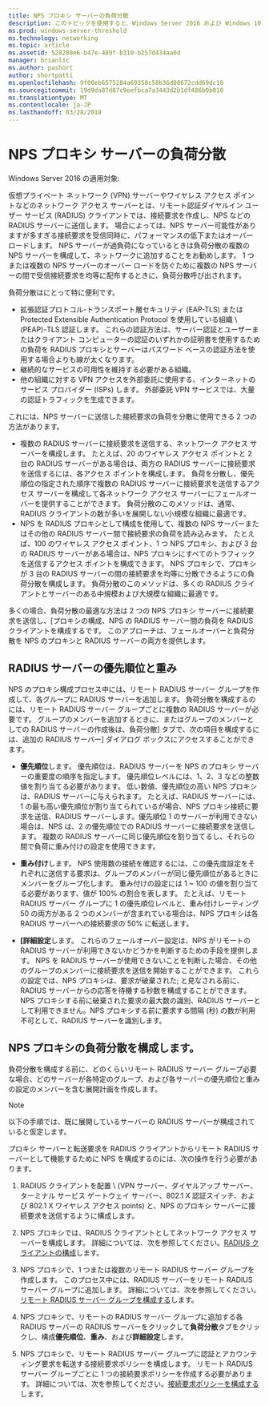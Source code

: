 ```yaml
---
title: NPS プロキシ サーバーの負荷分散
description: このトピックを使用すると、Windows Server 2016 および Windows 10 で VPN 機能と機能について説明します。
ms.prod: windows-server-threshold
ms.technology: networking
ms.topic: article
ms.assetid: 528280e6-b47e-489f-b310-b257d434aa0d
manager: brianlic
ms.author: pashort
author: shortpatti
ms.openlocfilehash: 9f00eb6575284a69358c58b36d08672cdd69dc18
ms.sourcegitcommit: 19d9da87d87c9eefbca7a3443d2b1df486b0b010
ms.translationtype: MT
ms.contentlocale: ja-JP
ms.lasthandoff: 03/28/2018
---
```

# <a name="nps-proxy-server-load-balancing"></a>NPS プロキシ サーバーの負荷分散

Windows Server 2016 の適用対象:

仮想プライベート ネットワーク (VPN) サーバーやワイヤレス アクセス ポイントなどのネットワーク アクセス サーバーとは、リモート認証ダイヤルイン ユーザー サービス (RADIUS) クライアントでは、接続要求を作成し、NPS などの RADIUS サーバーに送信します。 場合によっては、NPS サーバー可能性がありますが多すぎる接続要求を受信同時に、パフォーマンスの低下またはオーバー ロードします。 NPS サーバーが過負荷になっているときは負荷分散の複数の NPS サーバーを構成して、ネットワークに追加することをお勧めします。 1 つまたは複数の NPS サーバーのオーバー ロードを防ぐために複数の NPS サーバーの間で受信接続要求を均等に配布するときに、負荷分散呼び出されます。

負荷分散はにとって特に便利です。

- 拡張認証プロトコル-トランスポート層セキュリティ \(EAP-TLS\) または Protected Extensible Authentication Protocol を使用している組織 \ (PEAP\)-TLS 認証します。 これらの認証方法は、サーバー認証とユーザーまたはクライアント コンピューターの認証のいずれかの証明書を使用するための負荷を RADIUS プロキシとサーバーはパスワード ベースの認証方法を使用する場合よりも線が太くなります。
- 継続的なサービスの可用性を維持する必要がある組織。
- 他の組織に対する VPN アクセスを外部委託に使用する、インターネットのサービス プロバイダー \(ISPs\) します。 外部委託 VPN サービスでは、大量の認証トラフィックを生成できます。

これには、NPS サーバーに送信した接続要求の負荷を分散に使用できる 2 つの方法があります。

- 複数の RADIUS サーバーに接続要求を送信する、ネットワーク アクセス サーバーを構成します。 たとえば、20 のワイヤレス アクセス ポイントと 2 台の RADIUS サーバーがある場合は、両方の RADIUS サーバーに接続要求を送信するには、各アクセス ポイントを構成します。 負荷を分散し、優先順位の指定された順序で複数の RADIUS サーバーに接続要求を送信するアクセス サーバーを構成して各ネットワーク アクセス サーバーにフェールオーバーを提供することができます。 負荷分散のこのメソッドは、通常、RADIUS クライアントの数が多いを展開しない小規模な組織に最適です。
- NPS を RADIUS プロキシとして構成を使用して、複数の NPS サーバーまたはその他の RADIUS サーバー間で接続要求の負荷を読み込みます。 たとえば、100 のワイヤレス アクセス ポイント、1 つ NPS プロキシ、および 3 台の RADIUS サーバーがある場合は、NPS プロキシにすべてのトラフィックを送信するアクセス ポイントを構成できます。 NPS プロキシで、プロキシが 3 台の RADIUS サーバーの間の接続要求を均等に分散できるようにの負荷分散を構成します。 負荷分散のこのメソッドは、多くの RADIUS クライアントとサーバーのある中規模および大規模な組織に最適です。

多くの場合、負荷分散の最適な方法は 2 つの NPS プロキシ サーバーに接続要求を送信し、[プロキシの構成、NPS の RADIUS サーバー間の負荷を RADIUS クライアントを構成するです。 このアプローチは、フェールオーバーと負荷分散を NPS のプロキシと RADIUS サーバーの両方を提供します。

## <a name="radius-server-priority-and-weight"></a>RADIUS サーバーの優先順位と重み

NPS のプロキシ構成プロセス中には、リモート RADIUS サーバー グループを作成して、各グループに RADIUS サーバーを追加します。 負荷分散を構成するのには、リモート RADIUS サーバー グループごとに複数の RADIUS サーバーが必要です。 グループのメンバーを追加するときに、またはグループのメンバーとしての RADIUS サーバーの作成後は、負荷分散] タブで、次の項目を構成するには、追加の RADIUS サーバー] ダイアログ ボックスにアクセスすることができます。

- **優先順位**します。 優先順位は、RADIUS サーバーを NPS のプロキシ サーバーの重要度の順序を指定します。 優先順位レベルには、1、2、3 などの整数値を割り当てる必要があります。 低い数値、優先順位の高い NPS プロキシは、RADIUS サーバーに与えられます。 たとえば、RADIUS サーバーには、1 の最も高い優先順位が割り当てられているが場合、NPS プロキシ接続に要求を送信、RADIUS サーバーします。優先順位 1 のサーバーが利用できない場合は、NPS は、2 の優先順位での RADIUS サーバーに接続要求を送信します。 複数の RADIUS サーバーに同じ優先順位を割り当てるし、それらの間で負荷に重み付けの設定を使用できます。

- **重み付け**します。 NPS 使用数の接続を確認するには、この優先度設定をそれぞれに送信する要求は、グループのメンバーが同じ優先順位があるときにメンバーをグループ化します。 重み付けの設定には 1 ~ 100 の値を割り当てる必要があります、値が 100% の割合を表します。 たとえば、リモート RADIUS サーバー グループに 1 の優先順位レベルと、重み付けレーティング 50 の両方がある 2 つのメンバーが含まれている場合は、NPS プロキシは各 RADIUS サーバーへの接続要求の 50% に転送します。

- **[詳細設定**します。 これらのフェールオーバー設定は、NPS がリモートの RADIUS サーバーが利用できないかどうかを判断するための手段を提供します。 NPS を RADIUS サーバーが使用できないことを判断した場合、その他のグループのメンバーに接続要求を送信を開始することができます。 これらの設定では、NPS プロキシは、要求が破棄された; と見なされる前に、RADIUS サーバーからの応答を待機する秒数を構成することができます。NPS プロキシする前に破棄された要求の最大数の識別、RADIUS サーバーとして利用できません。NPS プロキシする前に要求する間隔 (秒) の数が利用不可として、RADIUS サーバーを識別します。

## <a name="configure-nps-proxy-load-balancing"></a>NPS プロキシの負荷分散を構成します。

負荷分散を構成する前に、どのくらいリモート RADIUS サーバー グループ必要な場合、どのサーバーが各特定のグループ、および各サーバーの優先順位と重みの設定のメンバーを含む展開計画を作成します。

>[!NOTE]
>以下の手順では、既に展開しているサーバーの RADIUS サーバーが構成されていると仮定します。

プロキシ サーバーと転送要求を RADIUS クライアントからリモート RADIUS サーバーとして機能するために NPS を構成するのには、次の操作を行う必要があります。

1. RADIUS クライアントを配置 \ (VPN サーバー、ダイヤルアップ サーバー、ターミナル サービス ゲートウェイ サーバー、802.1 X 認証スイッチ、および 802.1 X ワイヤレス アクセス points\) と、NPS のプロキシ サーバーに接続要求を送信するように構成します。

2. NPS プロキシでは、RADIUS クライアントとしてネットワーク アクセス サーバーを構成します。 詳細については、次を参照してください。[RADIUS クライアントの構成](https://docs.microsoft.com/windows-server/networking/technologies/nps/nps-radius-clients-configure)します。

3. NPS プロキシで、1 つまたは複数のリモート RADIUS サーバー グループを作成します。 このプロセス中には、RADIUS サーバーをリモート RADIUS サーバー グループに追加します。 詳細については、次を参照してください。[リモート RADIUS サーバー グループを構成する](https://docs.microsoft.com/windows-server/networking/technologies/nps/nps-crp-rrsg-configure)します。

4. NPS プロキシで、リモートの RADIUS サーバー グループに追加する各 RADIUS サーバーの RADIUS サーバーをクリックして**負荷分散**タブをクリックし、構成**優先順位**、**重み**、および**詳細設定**します。

5. NPS プロキシで、リモート RADIUS サーバー グループに認証とアカウンティング要求を転送する接続要求ポリシーを構成します。 リモート RADIUS サーバー グループごとに 1 つの接続要求ポリシーを作成する必要があります。 詳細については、次を参照してください。[接続要求ポリシーを構成する](https://docs.microsoft.com/windows-server/networking/technologies/nps/nps-crp-configure)します。


